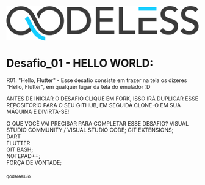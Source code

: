 ![logo](https://github.com/gitqodeless/gitqodeless/blob/main/logo1.png?raw=true)

# Desafio_01 -  HELLO WORLD:

R01. "Hello, Flutter" - Esse desafio consiste em trazer na tela os dizeres "Hello, Flutter", em qualquer lugar da tela do emulador :D


ANTES DE INICIAR O DESAFIO CLIQUE EM FORK, ISSO IRÁ DUPLICAR ESSE REPOSITÓRIO PARA O SEU GITHUB, EM SEGUIDA CLONE-O EM SUA MÁQUINA E DIVIRTA-SE!

O QUE VOCÊ VAI PRECISAR PARA COMPLETAR ESSE DESAFIO?
VISUAL STUDIO COMMUNITY / VISUAL STUDIO CODE; GIT EXTENSIONS; \
DART \
FLUTTER \
GIT BASH; \
NOTEPAD++; \
FORÇA DE VONTADE;

[<sub>qodeless.io<sub>](https://qodeless.io)
